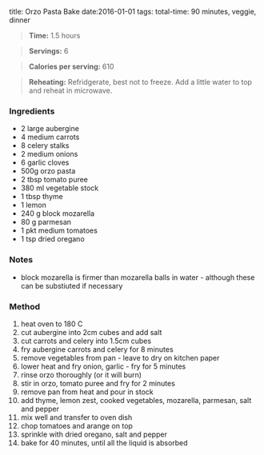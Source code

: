 title:  Orzo Pasta Bake
date:2016-01-01
tags: total-time: 90 minutes, veggie, dinner

> **Time:**  1.5 hours

> **Servings:** 6

> **Calories per serving:** 610 

> **Reheating:** Refridgerate, best not to freeze. Add a little water to top and reheat in microwave.

### Ingredients

* 2 large aubergine
* 4 medium carrots
* 8 celery stalks
* 2 medium onions
* 6 garlic cloves
* 500g orzo pasta
* 2 tbsp tomato puree
* 380 ml vegetable stock
* 1 tbsp thyme
* 1 lemon
* 240 g block mozarella
* 80 g parmesan
* 1 pkt medium tomatoes
* 1 tsp dried oregano

### Notes

* block mozarella is firmer than mozarella balls in water - although these can be substiuted if necessary

### Method

1. heat oven to 180 C
2. cut aubergine into 2cm cubes and add salt
3. cut carrots and celery into 1.5cm cubes
4. fry aubergine carrots and celery for 8 minutes
5. remove vegetables from pan - leave to dry on kitchen paper
6. lower heat and fry onion, garlic - fry for 5 minutes
7. rinse orzo thoroughly (or it will burn)
8. stir in orzo, tomato puree and fry for 2 minutes
9. remove pan from heat and pour in stock
10. add thyme, lemon zest, cooked vegetables, mozarella, parmesan, salt and pepper
11. mix well and transfer to oven dish
12. chop tomatoes and arange on top
13. sprinkle with dried oregano, salt and pepper
14. bake for 40 minutes, until all the liquid is absorbed

